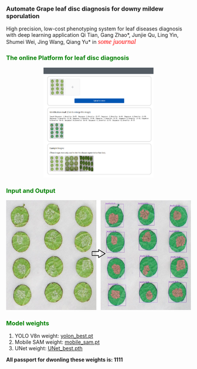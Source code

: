 <p align='center'><h3>Automate Grape leaf disc diagnosis for downy mildew sporulation </h3></p>

High precision, low-cost phenotyping system for leaf diseases diagnosis with deep learning application
Qi Tian, Gang Zhao*, Junjie Qu, Ling Yin, Shumei Wei, Jing Wang, Qiang Yu* 
in <font color='red' face='Times New Roman' size=4>_some juournal_ </font>


### <font color='green'>The online Platform for leaf disc diagnosis </font>
<p align='center'><img src='./assets/plantform.png' height=300 width=300></p>

### <font color='green'> Input and Output  </font>
<p align='center'><img src='./assets/IMG_2093_group.jpg' height=300 width=600></p>
<!-- <div style='display:flex'>
<p align='left'><img src='./assets/IMG_2093.jpg' height=300 width=300  alt='Input'
                      style="margin-left: 100px;">
<p align='right'><img src='./assets/IMG_2093_result_box.jpg'  alt='Output'
                       height=300 width=300 style="margin-left: 60px;">
</div> -->

### <font color='green'>Model weights </font>

1. YOLO V8n weight: [yolon_best.pt](https://pan.baidu.com/s/1VUqnxEtALOiJrlJ0zC592g)
2. Mobile SAM weight: [mobile_sam.pt](https://pan.baidu.com/s/1QDwRvg4UGoO1pzTc6CE6qw)
3. UNet weight: [UNet_best.pth](https://pan.baidu.com/s/1IdkpyHffkaCN9LjqAe65Ag)
   
**All passport for dwonling these weights is: 1111**



